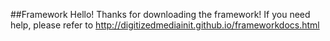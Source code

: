 ##Framework
Hello! Thanks for downloading the framework! If you need help, please refer to http://digitizedmediainit.github.io/frameworkdocs.html
